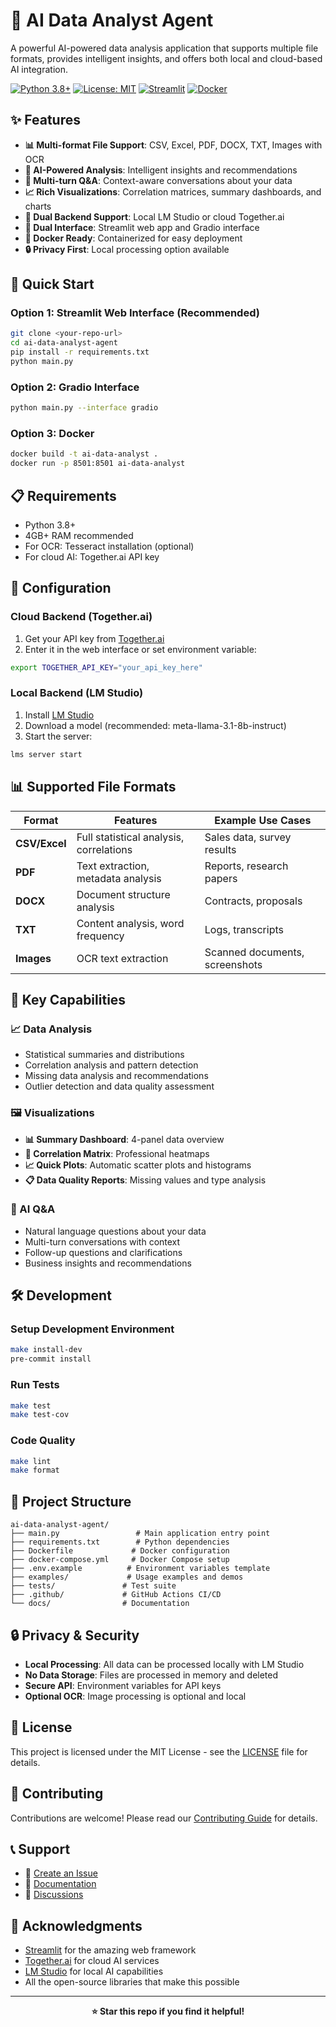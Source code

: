 # 🤖 AI Data Analyst Agent

A powerful AI-powered data analysis application that supports multiple file formats, provides intelligent insights, and offers both local and cloud-based AI integration.

[![Python 3.8+](https://img.shields.io/badge/python-3.8+-blue.svg)](https://www.python.org/downloads/)
[![License: MIT](https://img.shields.io/badge/License-MIT-yellow.svg)](https://opensource.org/licenses/MIT)
[![Streamlit](https://img.shields.io/badge/Streamlit-FF4B4B?logo=streamlit&logoColor=white)](https://streamlit.io)
[![Docker](https://img.shields.io/badge/Docker-2496ED?logo=docker&logoColor=white)](https://www.docker.com)

## ✨ Features

- **📊 Multi-format File Support**: CSV, Excel, PDF, DOCX, TXT, Images with OCR
- **🤖 AI-Powered Analysis**: Intelligent insights and recommendations
- **💬 Multi-turn Q&A**: Context-aware conversations about your data
- **📈 Rich Visualizations**: Correlation matrices, summary dashboards, and charts
- **🔄 Dual Backend Support**: Local LM Studio or cloud Together.ai
- **🎨 Dual Interface**: Streamlit web app and Gradio interface
- **🐳 Docker Ready**: Containerized for easy deployment
- **🔒 Privacy First**: Local processing option available

## 🚀 Quick Start

### Option 1: Streamlit Web Interface (Recommended)
```bash
git clone <your-repo-url>
cd ai-data-analyst-agent
pip install -r requirements.txt
python main.py
```

### Option 2: Gradio Interface
```bash
python main.py --interface gradio
```

### Option 3: Docker
```bash
docker build -t ai-data-analyst .
docker run -p 8501:8501 ai-data-analyst
```

## 📋 Requirements

- Python 3.8+
- 4GB+ RAM recommended
- For OCR: Tesseract installation (optional)
- For cloud AI: Together.ai API key

## 🔧 Configuration

### Cloud Backend (Together.ai)
1. Get your API key from [Together.ai](https://api.together.xyz/)
2. Enter it in the web interface or set environment variable:
```bash
export TOGETHER_API_KEY="your_api_key_here"
```

### Local Backend (LM Studio)
1. Install [LM Studio](https://lmstudio.ai/)
2. Download a model (recommended: meta-llama-3.1-8b-instruct)
3. Start the server:
```bash
lms server start
```

## 📊 Supported File Formats

| Format | Features | Example Use Cases |
|--------|----------|-------------------|
| **CSV/Excel** | Full statistical analysis, correlations | Sales data, survey results |
| **PDF** | Text extraction, metadata analysis | Reports, research papers |
| **DOCX** | Document structure analysis | Contracts, proposals |
| **TXT** | Content analysis, word frequency | Logs, transcripts |
| **Images** | OCR text extraction | Scanned documents, screenshots |

## 🎯 Key Capabilities

### 📈 Data Analysis
- Statistical summaries and distributions
- Correlation analysis and pattern detection
- Missing data analysis and recommendations
- Outlier detection and data quality assessment

### 🖼️ Visualizations
- **📊 Summary Dashboard**: 4-panel data overview
- **🔗 Correlation Matrix**: Professional heatmaps
- **📈 Quick Plots**: Automatic scatter plots and histograms
- **📋 Data Quality Reports**: Missing values and type analysis

### 💬 AI Q&A
- Natural language questions about your data
- Multi-turn conversations with context
- Follow-up questions and clarifications
- Business insights and recommendations

## 🛠️ Development

### Setup Development Environment
```bash
make install-dev
pre-commit install
```

### Run Tests
```bash
make test
make test-cov
```

### Code Quality
```bash
make lint
make format
```

## 📁 Project Structure

```
ai-data-analyst-agent/
├── main.py                 # Main application entry point
├── requirements.txt        # Python dependencies
├── Dockerfile             # Docker configuration
├── docker-compose.yml     # Docker Compose setup
├── .env.example          # Environment variables template
├── examples/             # Usage examples and demos
├── tests/               # Test suite
├── .github/             # GitHub Actions CI/CD
└── docs/                # Documentation
```

## 🔒 Privacy & Security

- **Local Processing**: All data can be processed locally with LM Studio
- **No Data Storage**: Files are processed in memory and deleted
- **Secure API**: Environment variables for API keys
- **Optional OCR**: Image processing is optional and local

## 📝 License

This project is licensed under the MIT License - see the [LICENSE](LICENSE) file for details.

## 🤝 Contributing

Contributions are welcome! Please read our [Contributing Guide](CONTRIBUTING.md) for details.

## 📞 Support

- 📧 [Create an Issue](../../issues)
- 📖 [Documentation](docs/)
- 💬 [Discussions](../../discussions)

## 🎉 Acknowledgments

- [Streamlit](https://streamlit.io/) for the amazing web framework
- [Together.ai](https://together.ai/) for cloud AI services
- [LM Studio](https://lmstudio.ai/) for local AI capabilities
- All the open-source libraries that make this possible

---

<div align="center">
  <strong>⭐ Star this repo if you find it helpful!</strong>
</div>
